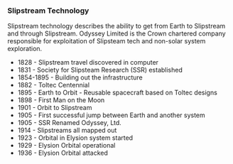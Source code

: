 ### Slipstream Technology

Slipstream technology describes the ability to get from Earth to Slipstream and through Slipstream. Odyssey Limited is the Crown chartered company responsible for exploitation of Slipsteam tech and non-solar system exploration.

* 1828 - Slipstream travel discovered in computer
* 1831 - Society for Slipsteam Research (SSR) established
* 1854-1895 - Building out the infrastructure
* 1882 - Toltec Centennial
* 1895 - Earth to Orbit - Reusable spacecraft based on Toltec designs
* 1898 - First Man on the Moon
* 1901 - Orbit to Slipstream
* 1905 - First successful jump between Earth and another system
* 1905 - SSR Renamed Odyssey, Ltd.
* 1914 - Slipstreams all mapped out
* 1923 - Orbital in Elysion system started
* 1929 - Elysion Orbital operational
* 1936 - Elysion Orbital attacked
